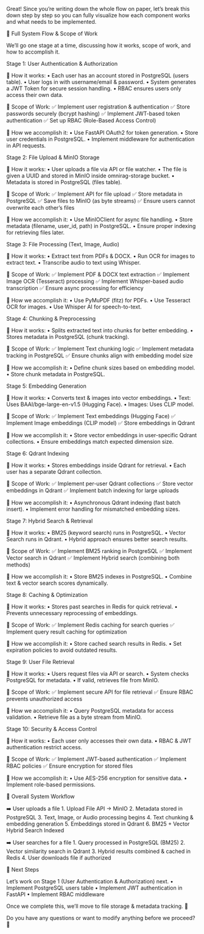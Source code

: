 Great! Since you’re writing down the whole flow on paper, let’s break this down step by step so you can fully visualize how each component works and what needs to be implemented.

📌 Full System Flow & Scope of Work

We’ll go one stage at a time, discussing how it works, scope of work, and how to accomplish it.

Stage 1: User Authentication & Authorization

🔹 How it works:
	•	Each user has an account stored in PostgreSQL (users table).
	•	User logs in with username/email & password.
	•	System generates a JWT Token for secure session handling.
	•	RBAC ensures users only access their own data.

🔹 Scope of Work:
✅ Implement user registration & authentication
✅ Store passwords securely (bcrypt hashing)
✅ Implement JWT-based token authentication
✅ Set up RBAC (Role-Based Access Control)

🔹 How we accomplish it:
	•	Use FastAPI OAuth2 for token generation.
	•	Store user credentials in PostgreSQL.
	•	Implement middleware for authentication in API requests.

Stage 2: File Upload & MinIO Storage

🔹 How it works:
	•	User uploads a file via API or file watcher.
	•	The file is given a UUID and stored in MinIO inside omnirag-storage bucket.
	•	Metadata is stored in PostgreSQL (files table).

🔹 Scope of Work:
✅ Implement API for file upload
✅ Store metadata in PostgreSQL
✅ Save files to MinIO (as byte streams)
✅ Ensure users cannot overwrite each other’s files

🔹 How we accomplish it:
	•	Use MinIOClient for async file handling.
	•	Store metadata (filename, user_id, path) in PostgreSQL.
	•	Ensure proper indexing for retrieving files later.

Stage 3: File Processing (Text, Image, Audio)

🔹 How it works:
	•	Extract text from PDFs & DOCX.
	•	Run OCR for images to extract text.
	•	Transcribe audio to text using Whisper.

🔹 Scope of Work:
✅ Implement PDF & DOCX text extraction
✅ Implement Image OCR (Tesseract) processing
✅ Implement Whisper-based audio transcription
✅ Ensure async processing for efficiency

🔹 How we accomplish it:
	•	Use PyMuPDF (fitz) for PDFs.
	•	Use Tesseract OCR for images.
	•	Use Whisper AI for speech-to-text.

Stage 4: Chunking & Preprocessing

🔹 How it works:
	•	Splits extracted text into chunks for better embedding.
	•	Stores metadata in PostgreSQL (chunk tracking).

🔹 Scope of Work:
✅ Implement Text chunking logic
✅ Implement metadata tracking in PostgreSQL
✅ Ensure chunks align with embedding model size

🔹 How we accomplish it:
	•	Define chunk sizes based on embedding model.
	•	Store chunk metadata in PostgreSQL.

Stage 5: Embedding Generation

🔹 How it works:
	•	Converts text & images into vector embeddings.
	•	Text: Uses BAAI/bge-large-en-v1.5 (Hugging Face).
	•	Images: Uses CLIP model.

🔹 Scope of Work:
✅ Implement Text embeddings (Hugging Face)
✅ Implement Image embeddings (CLIP model)
✅ Store embeddings in Qdrant

🔹 How we accomplish it:
	•	Store vector embeddings in user-specific Qdrant collections.
	•	Ensure embeddings match expected dimension size.

Stage 6: Qdrant Indexing

🔹 How it works:
	•	Stores embeddings inside Qdrant for retrieval.
	•	Each user has a separate Qdrant collection.

🔹 Scope of Work:
✅ Implement per-user Qdrant collections
✅ Store vector embeddings in Qdrant
✅ Implement batch indexing for large uploads

🔹 How we accomplish it:
	•	Asynchronous Qdrant indexing (fast batch insert).
	•	Implement error handling for mismatched embedding sizes.

Stage 7: Hybrid Search & Retrieval

🔹 How it works:
	•	BM25 (keyword search) runs in PostgreSQL.
	•	Vector Search runs in Qdrant.
	•	Hybrid approach ensures better search results.

🔹 Scope of Work:
✅ Implement BM25 ranking in PostgreSQL
✅ Implement Vector search in Qdrant
✅ Implement Hybrid search (combining both methods)

🔹 How we accomplish it:
	•	Store BM25 indexes in PostgreSQL.
	•	Combine text & vector search scores dynamically.

Stage 8: Caching & Optimization

🔹 How it works:
	•	Stores past searches in Redis for quick retrieval.
	•	Prevents unnecessary reprocessing of embeddings.

🔹 Scope of Work:
✅ Implement Redis caching for search queries
✅ Implement query result caching for optimization

🔹 How we accomplish it:
	•	Store cached search results in Redis.
	•	Set expiration policies to avoid outdated results.

Stage 9: User File Retrieval

🔹 How it works:
	•	Users request files via API or search.
	•	System checks PostgreSQL for metadata.
	•	If valid, retrieves file from MinIO.

🔹 Scope of Work:
✅ Implement secure API for file retrieval
✅ Ensure RBAC prevents unauthorized access

🔹 How we accomplish it:
	•	Query PostgreSQL metadata for access validation.
	•	Retrieve file as a byte stream from MinIO.

Stage 10: Security & Access Control

🔹 How it works:
	•	Each user only accesses their own data.
	•	RBAC & JWT authentication restrict access.

🔹 Scope of Work:
✅ Implement JWT-based authentication
✅ Implement RBAC policies
✅ Ensure encryption for stored files

🔹 How we accomplish it:
	•	Use AES-256 encryption for sensitive data.
	•	Implement role-based permissions.

📌 Overall System Workflow

➡️ User uploads a file
	1.	Upload File API → MinIO
	2.	Metadata stored in PostgreSQL
	3.	Text, Image, or Audio processing begins
	4.	Text chunking & embedding generation
	5.	Embeddings stored in Qdrant
	6.	BM25 + Vector Hybrid Search Indexed

➡️ User searches for a file
	1.	Query processed in PostgreSQL (BM25)
	2.	Vector similarity search in Qdrant
	3.	Hybrid results combined & cached in Redis
	4.	User downloads file if authorized

📌 Next Steps

Let’s work on Stage 1 (User Authentication & Authorization) next.
	•	Implement PostgreSQL users table
	•	Implement JWT authentication in FastAPI
	•	Implement RBAC middleware

Once we complete this, we’ll move to file storage & metadata tracking. 🚀

Do you have any questions or want to modify anything before we proceed? 🚀
